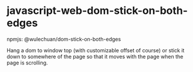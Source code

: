 # javascript-web-dom-stick-on-both-edges
npmjs: @wulechuan/dom-stick-on-both-edges

Hang a dom to window top (with customizable offset of course) or stick it down to somewhere of the page so that it moves with the page when the page is scrolling.
